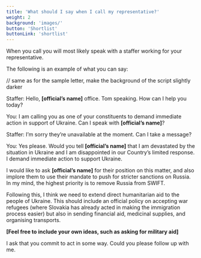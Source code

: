```yaml
---
title: 'What should I say when I call my representative?'
weight: 2
background: 'images/'
button: 'Shortlist'
buttonLink: 'shortlist'
---
```


When you call you will most likely speak with a staffer working for your representative.

The following is an example of what you can say:

// same as for the sample letter, make the background of the script slightly darker

Staffer: Hello, **[official’s name]** office. Tom speaking. How can I help you today?

You: I am calling you as one of your constituents to demand immediate action in support of Ukraine. Can I speak with **[official’s name]**?

Staffer: I’m sorry they’re unavailable at the moment. Can I take a message?

You: Yes please. Would you tell **[official’s name]** that I am devastated by the situation in Ukraine and I am disappointed in our Country’s limited response. I demand immediate action to support Ukraine.

I would like to ask **[official’s name]** for their position on this matter, and also implore them to use their mandate to push for stricter sanctions on Russia.
In my mind, the highest priority is to remove Russia from SWIFT.

Following this, I think we need to extend direct humanitarian aid to the people of Ukraine. This should include an official policy on accepting war refugees (where Slovakia has already acted in making the immigration process easier) but also in sending financial aid, medicinal supplies, and organising transports.

**[Feel free to include your own ideas, such as asking for military aid]**

I ask that you commit to act in some way.
Could you please follow up with me.

